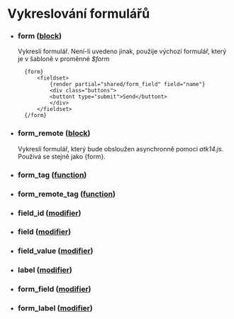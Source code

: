 Vykreslování formulářů
======================

* ### form ([block](https://github.com/atk14/Atk14/blob/master/src/atk14/helpers/block.form.php))

	Vykreslí formulář. Není-li uvedeno jinak, použije výchozí formulář, který je v šabloně v proměnné _$form_

		{form}
			<fieldset>
				{render partial="shared/form_field" field="name"}
				<div class="buttons">
				<buttont type="submit">Send</buttont>
				</div>
			</fieldset>
		{/form}

* ### form_remote ([block](https://github.com/atk14/Atk14/blob/master/src/atk14/helpers/block.form_remote.php))

	Vykreslí formulář, který bude obsloužen asynchronně pomocí _atk14.js_. Používá se stejně jako {form}.

* ### form_tag ([function](https://github.com/atk14/Atk14/blob/master/src/atk14/helpers/function.form_tag.php))

* ### form\_remote\_tag ([function](https://github.com/atk14/Atk14/blob/master/src/atk14/helpers/function.form_remote_tag.php))

* ### field_id ([modifier](https://github.com/atk14/Atk14/blob/master/src/atk14/helpers/modifier.field_id.php))

* ### field ([modifier](https://github.com/atk14/Atk14/blob/master/src/atk14/helpers/modifier.field.php))

* ### field_value ([modifier](https://github.com/atk14/Atk14/blob/master/src/atk14/helpers/modifier.field_value.php))

* ### label ([modifier](https://github.com/atk14/Atk14/blob/master/src/atk14/helpers/modifier.label.php))

* ### form_field ([modifier](https://github.com/atk14/Atk14/blob/master/src/atk14/helpers/modifier.form_field.php))

* ### form_label ([modifier](https://github.com/atk14/Atk14/blob/master/src/atk14/helpers/modifier.form_label.php))
